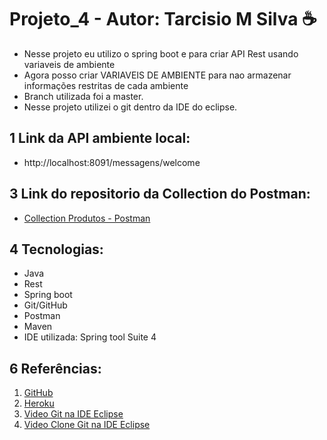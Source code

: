 # Projeto_4 - Autor: Tarcisio M Silva ☕
 * Nesse projeto eu utilizo o spring boot e para criar API Rest usando variaveis de ambiente
 * Agora posso criar VARIAVEIS DE AMBIENTE para nao armazenar informações restritas de cada ambiente 
 * Branch utilizada foi a master.
 * Nesse projeto utilizei o git dentro da IDE do eclipse.

## 1 Link da API ambiente local: 
 - http://localhost:8091/messagens/welcome

## 3 Link do repositorio da Collection do Postman:
 - [Collection Produtos - Postman](https://github.com/Tarcisioms23/Spring-projeto-1/tree/master/Arquivos%20necessarios/collection)

## 4 Tecnologias:
 - Java 
 - Rest 
 - Spring boot 
 - Git/GitHub
 - Postman
 - Maven
 - IDE utilizada: Spring tool Suite 4

## 6 Referências:
  1. [GitHub](https://docs.github.com/pt/enterprise-server@2.20/github/importing-your-projects-to-github/adding-an-existing-project-to-github-using-the-command-line)
  2. [Heroku](https://adamatti.github.io/blog/git/2017/06/04/heroku.html)
  3. [Video Git na IDE Eclipse](https://www.youtube.com/watch?v=bpBRFNKg8k4&list=PL8iIphQOyG-D2FP9wkg12AavzmVRWEcnJ)
  4. [Video Clone Git na IDE Eclipse](https://www.youtube.com/watch?v=bpBRFNKg8k4&list=PL8iIphQOyG-D2FP9wkg12AavzmVRWEcnJ)
